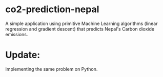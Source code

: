 # co2-prediction-nepal
A simple application using primitive Machine Learning algorithms (linear regression and gradient descent) that predicts Nepal's Carbon dioxide emissions.

# Update:
Implementing the same problem on Python.
